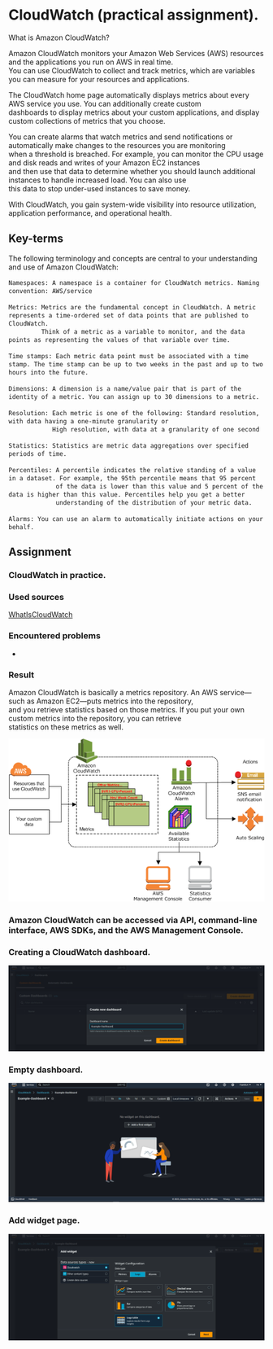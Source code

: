 # CloudWatch (practical assignment).  
What is Amazon CloudWatch?  

Amazon CloudWatch monitors your Amazon Web Services (AWS) resources and the applications you run on AWS in real time.   
You can use CloudWatch to collect and track metrics, which are variables you can measure for your resources and applications.  

The CloudWatch home page automatically displays metrics about every AWS service you use. You can additionally create custom   
dashboards to display metrics about your custom applications, and display custom collections of metrics that you choose.  

You can create alarms that watch metrics and send notifications or automatically make changes to the resources you are monitoring   
when a threshold is breached. For example, you can monitor the CPU usage and disk reads and writes of your Amazon EC2 instances   
and then use that data to determine whether you should launch additional instances to handle increased load. You can also use   
this data to stop under-used instances to save money.  

With CloudWatch, you gain system-wide visibility into resource utilization, application performance, and operational health.  

## Key-terms  
The following terminology and concepts are central to your understanding and use of Amazon CloudWatch:

    Namespaces: A namespace is a container for CloudWatch metrics. Naming convention: AWS/service

    Metrics: Metrics are the fundamental concept in CloudWatch. A metric represents a time-ordered set of data points that are published to CloudWatch.   
             Think of a metric as a variable to monitor, and the data points as representing the values of that variable over time.   

    Time stamps: Each metric data point must be associated with a time stamp. The time stamp can be up to two weeks in the past and up to two hours into the future.   

    Dimensions: A dimension is a name/value pair that is part of the identity of a metric. You can assign up to 30 dimensions to a metric.  

    Resolution: Each metric is one of the following: Standard resolution, with data having a one-minute granularity or  
                High resolution, with data at a granularity of one second

    Statistics: Statistics are metric data aggregations over specified periods of time.  

    Percentiles: A percentile indicates the relative standing of a value in a dataset. For example, the 95th percentile means that 95 percent   
                 of the data is lower than this value and 5 percent of the data is higher than this value. Percentiles help you get a better   
                 understanding of the distribution of your metric data.  

    Alarms: You can use an alarm to automatically initiate actions on your behalf.  

## Assignment  
### CloudWatch in practice.  

### Used sources  
[WhatIsCloudWatch](https://docs.aws.amazon.com/AmazonCloudWatch/latest/monitoring/WhatIsCloudWatch.html)  

### Encountered problems  
-  

### Result  
Amazon CloudWatch is basically a metrics repository. An AWS service—such as Amazon EC2—puts metrics into the repository,   
and you retrieve statistics based on those metrics. If you put your own custom metrics into the repository, you can retrieve   
statistics on these metrics as well.  

![CloudWatch-pic](../00_includes/AWS-03/AWS-2.0.CloudWatchPic.png)  

### Amazon CloudWatch can be accessed via API, command-line interface, AWS SDKs, and the AWS Management Console.  

### Creating a CloudWatch dashboard.  
![dashboard-setup](../00_includes/AWS-03/AWS-2.1-dashboard.png)  

### Empty dashboard.
![example-dashboard](../00_includes/AWS-03/AWS-2.2-example.png)  

### Add widget page.  
![widget-page](../00_includes/AWS-03/AWS-2.3-add-widget.png)  


